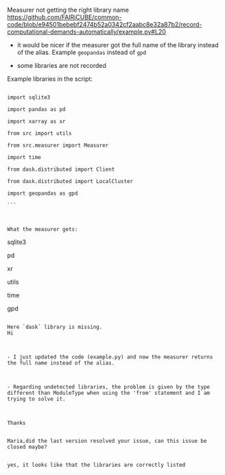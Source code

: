Measurer not getting the right library name
https://github.com/FAIRiCUBE/common-code/blob/e94501bebebf2474b52a0342cf2aabc8e32a87b2/record-computational-demands-automatically/example.py#L20

- it would be nicer if the measurer got the full name of the library instead of the alias. Example `geopandas` instead of `gpd`
- some libraries are not recorded

Example libraries in the script:
````
import sqlite3
import pandas as pd
import xarray as xr
from src import utils
from src.measurer import Measurer
import time
from dask.distributed import Client
from dask.distributed import LocalCluster
import geopandas as gpd
```

What the measurer gets:
````
sqlite3
pd
xr
utils
time
gpd
```
Here `dask` library is missing.
Hi 

- I just updated the code (example.py) and now the measurer returns the full name instead of the alias.

- Regarding undetected libraries, the problem is given by the type different than ModuleType when using the 'from' statement and I am trying to solve it.

Thanks

Maria,did the last version resolved your issue, can this issue be closed maybe?

yes, it looks like that the libraries are correctly listed